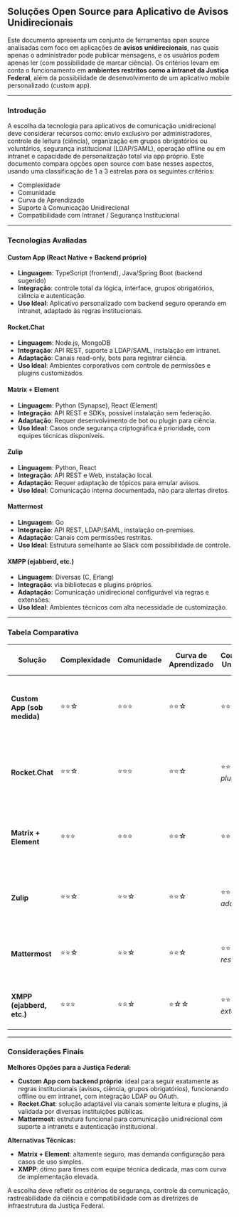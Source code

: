 ## Soluções Open Source para Aplicativo de Avisos Unidirecionais

Este documento apresenta um conjunto de ferramentas open source analisadas com foco em aplicações de **avisos unidirecionais**, nas quais apenas o administrador pode publicar mensagens, e os usuários podem apenas ler (com possibilidade de marcar ciência). Os critérios levam em conta o funcionamento em **ambientes restritos como a intranet da Justiça Federal**, além da possibilidade de desenvolvimento de um aplicativo mobile personalizado (custom app).

---

### Introdução

A escolha da tecnologia para aplicativos de comunicação unidirecional deve considerar recursos como: envio exclusivo por administradores, controle de leitura (ciência), organização em grupos obrigatórios ou voluntários, segurança institucional (LDAP/SAML), operação offline ou em intranet e capacidade de personalização total via app próprio. Este documento compara opções open source com base nesses aspectos, usando uma classificação de 1 a 3 estrelas para os seguintes critérios:

* Complexidade
* Comunidade
* Curva de Aprendizado
* Suporte à Comunicação Unidirecional
* Compatibilidade com Intranet / Segurança Institucional

---

### Tecnologias Avaliadas

#### Custom App (React Native + Backend próprio)

* **Linguagem**: TypeScript (frontend), Java/Spring Boot (backend sugerido)
* **Integração**: controle total da lógica, interface, grupos obrigatórios, ciência e autenticação.
* **Uso Ideal**: Aplicativo personalizado com backend seguro operando em intranet, adaptado às regras institucionais.

#### Rocket.Chat

* **Linguagem**: Node.js, MongoDB
* **Integração**: API REST, suporte a LDAP/SAML, instalação em intranet.
* **Adaptação**: Canais read-only, bots para registrar ciência.
* **Uso Ideal**: Ambientes corporativos com controle de permissões e plugins customizados.

#### Matrix + Element

* **Linguagem**: Python (Synapse), React (Element)
* **Integração**: API REST e SDKs, possível instalação sem federação.
* **Adaptação**: Requer desenvolvimento de bot ou plugin para ciência.
* **Uso Ideal**: Casos onde segurança criptográfica é prioridade, com equipes técnicas disponíveis.

#### Zulip

* **Linguagem**: Python, React
* **Integração**: API REST e Web, instalação local.
* **Adaptação**: Requer adaptação de tópicos para emular avisos.
* **Uso Ideal**: Comunicação interna documentada, não para alertas diretos.

#### Mattermost

* **Linguagem**: Go
* **Integração**: API REST, LDAP/SAML, instalação on-premises.
* **Adaptação**: Canais com permissões restritas.
* **Uso Ideal**: Estrutura semelhante ao Slack com possibilidade de controle.

#### XMPP (ejabberd, etc.)

* **Linguagem**: Diversas (C, Erlang)
* **Integração**: via bibliotecas e plugins próprios.
* **Adaptação**: Comunicação unidirecional configurável via regras e extensões.
* **Uso Ideal**: Ambientes técnicos com alta necessidade de customização.

---

### Tabela Comparativa

| Solução                     | Complexidade | Comunidade | Curva de Aprendizado | Comunicação Unidirecional | Compatível com Intranet | Observações Relevantes                                                  |
| --------------------------- | ------------ | ---------- | -------------------- | ------------------------- | ----------------------- | ----------------------------------------------------------------------- |
| **Custom App (sob medida)** | ⭐⭐☆          | ⭐⭐⭐        | ⭐⭐☆                  | ⭐⭐⭐                       | ⭐⭐⭐                     | Total controle, ideal para regras de ciência e grupos obrigatórios.     |
| **Rocket.Chat**             | ⭐⭐☆          | ⭐⭐⭐        | ⭐⭐☆                  | ⭐⭐☆ *(com plugins)*       | ⭐⭐⭐                     | Requer configuração de permissões e bots para controle de leitura.      |
| **Matrix + Element**        | ⭐⭐⭐          | ⭐⭐⭐        | ⭐⭐☆                  | ⭐⭐☆ *(via bot)*           | ⭐⭐☆                     | Potente, mas exige ajustes para simplificação e operação sem federação. |
| **Zulip**                   | ⭐⭐☆          | ⭐⭐☆        | ⭐⭐☆                  | ⭐⭐☆ *(via adaptação)*     | ⭐⭐☆                     | Útil em cenários técnicos, mas menos direto para avisos institucionais. |
| **Mattermost**              | ⭐⭐☆          | ⭐⭐☆        | ⭐⭐☆                  | ⭐⭐☆ *(via restrições)*    | ⭐⭐⭐                     | Adequado com limitações de postagem para usuários.                      |
| **XMPP (ejabberd, etc.)**   | ⭐⭐⭐          | ⭐⭐☆        | ⭐☆☆                  | ⭐⭐☆ *(via extensões)*     | ⭐⭐⭐                     | Altamente customizável, mas exige configuração avançada.                |

---

### Considerações Finais

**Melhores Opções para a Justiça Federal:**

* **Custom App com backend próprio**: ideal para seguir exatamente as regras institucionais (avisos, ciência, grupos obrigatórios), funcionando offline ou em intranet, com integração LDAP ou OAuth.
* **Rocket.Chat**: solução adaptável via canais somente leitura e plugins, já validada por diversas instituições públicas.
* **Mattermost**: estrutura funcional para comunicação unidirecional com suporte a intranets e autenticação institucional.

**Alternativas Técnicas:**

* **Matrix + Element**: altamente seguro, mas demanda configuração para casos de uso simples.
* **XMPP**: ótimo para times com equipe técnica dedicada, mas com curva de implementação elevada.

A escolha deve refletir os critérios de segurança, controle da comunicação, rastreabilidade da ciência e compatibilidade com as diretrizes de infraestrutura da Justiça Federal.
